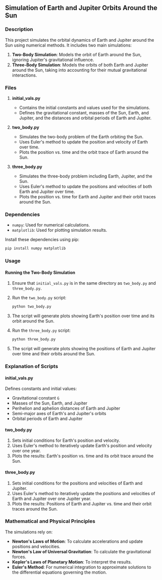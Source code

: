 ## Simulation of Earth and Jupiter Orbits Around the Sun

### Description

This project simulates the orbital dynamics of Earth and Jupiter around the Sun using numerical methods. It includes two main simulations:
1. **Two-Body Simulation**: Models the orbit of Earth around the Sun, ignoring Jupiter's gravitational influence.
2. **Three-Body Simulation**: Models the orbits of both Earth and Jupiter around the Sun, taking into accounting for their mutual gravitational interactions.

### Files

1. **initial_vals.py**
   - Contains the initial constants and values used for the simulations.
   - Defines the gravitational constant, masses of the Sun, Earth, and Jupiter, and the distances and orbital periods of Earth and Jupiter.
   
2. **two_body.py**
   - Simulates the two-body problem of the Earth orbiting the Sun.
   - Uses Euler's method to update the position and velocity of Earth over time.
   - Plots the position vs. time and the orbit trace of Earth around the Sun.

3. **three_body.py**
   - Simulates the three-body problem including Earth, Jupiter, and the Sun.
   - Uses Euler's method to update the positions and velocities of both Earth and Jupiter over time.
   - Plots the position vs. time for Earth and Jupiter and their orbit traces around the Sun.

### Dependencies

- `numpy`: Used for numerical calculations.
- `matplotlib`: Used for plotting simulation results.

Install these dependencies using pip:
```bash
pip install numpy matplotlib
```

### Usage

#### Running the Two-Body Simulation

1. Ensure that `initial_vals.py` is in the same directory as `two_body.py` and `three_body.py`.
2. Run the `two_body.py` script:
   ```bash
   python two_body.py
   ```
3. The script will generate plots showing Earth's position over time and its orbit around the Sun.

4. Run the `three_body.py` script:
   ```bash
   python three_body.py
   ```
5. The script will generate plots showing the positions of Earth and Jupiter over time and their orbits around the Sun.

### Explanation of Scripts

#### initial_vals.py

Defines constants and initial values:
- Gravitational constant `G`
- Masses of the Sun, Earth, and Jupiter
- Perihelion and aphelion distances of Earth and Jupiter
- Semi-major axes of Earth's and Jupiter's orbits
- Orbital periods of Earth and Jupiter

#### two_body.py

1. Sets initial conditions for Earth's position and velocity.
2. Uses Euler's method to iteratively update Earth's position and velocity over one year.
3. Plots the results: Earth's position vs. time and its orbit trace around the Sun.

#### three_body.py

1. Sets initial conditions for the positions and velocities of Earth and Jupiter.
2. Uses Euler's method to iteratively update the positions and velocities of Earth and Jupiter over one Jupiter year.
3. Plots the results: Positions of Earth and Jupiter vs. time and their orbit traces around the Sun.

### Mathematical and Physical Principles

The simulations rely on:
- **Newton's Laws of Motion**: To calculate accelerations and update positions and velocities.
- **Newton's Law of Universal Gravitation**: To calculate the gravitational forces.
- **Kepler's Laws of Planetary Motion**: To interpret the results.
- **Euler's Method**: For numerical integration to approximate solutions to the differential equations governing the motion.